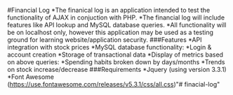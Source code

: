 #Financial Log
*The finanical log is an application intended to test the functionality of AJAX in conjuction with PHP.
*The financial log will include features like API lookup and MySQL database queries.
*All functionality will be on localhost only, however this application may be used as a testing ground for learning website/application security.
###Features
*API integration with stock prices
*MySQL database functionality:
	*Login & account creation
	*Storage of transactional data
*Display of metrics based on above queries:
	*Spending habits broken down by days/months
	*Trends on stock increase/decrease
###Requirements
*Jquery (using version 3.3.1)
*Font Awesome (https://use.fontawesome.com/releases/v5.3.1/css/all.css)"# finacial-log" 
